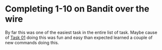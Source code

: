 # Completing 1-10 on Bandit over the wire
 By far this was one of the easiest task in the entire list of task. Maybe cause of [Task 01](https://github.com/sabarixr/amfoss-task/tree/main/Task%2001/codes) doing this was fun and easy than expected learned a couple of new commands doing this.
